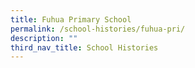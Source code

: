 ```yaml
---
title: Fuhua Primary School
permalink: /school-histories/fuhua-pri/
description: ""
third_nav_title: School Histories
---
```


